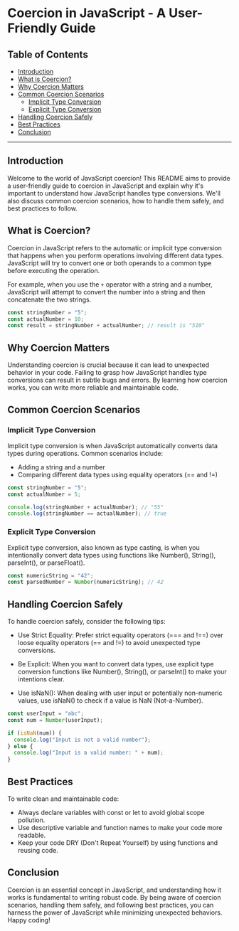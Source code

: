 # Coercion in JavaScript - A User-Friendly Guide

## Table of Contents
- [Introduction](#introduction)
- [What is Coercion?](#what-is-coercion)
- [Why Coercion Matters](#why-coercion-matters)
- [Common Coercion Scenarios](#common-coercion-scenarios)
  - [Implicit Type Conversion](#implicit-type-conversion)
  - [Explicit Type Conversion](#explicit-type-conversion)
- [Handling Coercion Safely](#handling-coercion-safely)
- [Best Practices](#best-practices)
- [Conclusion](#conclusion)

---

## Introduction

Welcome to the world of JavaScript coercion! This README aims to provide a user-friendly guide to coercion in JavaScript and explain why it's important to understand how JavaScript handles type conversions. We'll also discuss common coercion scenarios, how to handle them safely, and best practices to follow.

## What is Coercion?

Coercion in JavaScript refers to the automatic or implicit type conversion that happens when you perform operations involving different data types. JavaScript will try to convert one or both operands to a common type before executing the operation.

For example, when you use the `+` operator with a string and a number, JavaScript will attempt to convert the number into a string and then concatenate the two strings.

```javascript
const stringNumber = "5";
const actualNumber = 10;
const result = stringNumber + actualNumber; // result is "510"
```

## Why Coercion Matters

Understanding coercion is crucial because it can lead to unexpected behavior in your code. Failing to grasp how JavaScript handles type conversions can result in subtle bugs and errors. By learning how coercion works, you can write more reliable and maintainable code.

## Common Coercion Scenarios

### Implicit Type Conversion

Implicit type conversion is when JavaScript automatically converts data types during operations. Common scenarios include:

- Adding a string and a number
- Comparing different data types using equality operators (== and !=)

```javascript
const stringNumber = "5";
const actualNumber = 5;

console.log(stringNumber + actualNumber); // "55"
console.log(stringNumber == actualNumber); // true
```

### Explicit Type Conversion

Explicit type conversion, also known as type casting, is when you intentionally convert data types using functions like Number(), String(), parseInt(), or parseFloat().

```javascript
const numericString = "42";
const parsedNumber = Number(numericString); // 42
```

## Handling Coercion Safely

To handle coercion safely, consider the following tips:

- Use Strict Equality: Prefer strict equality operators (=== and !==) over loose equality operators (== and !=) to avoid unexpected type conversions.

- Be Explicit: When you want to convert data types, use explicit type conversion functions like Number(), String(), or parseInt() to make your intentions clear.

- Use isNaN(): When dealing with user input or potentially non-numeric values, use isNaN() to check if a value is NaN (Not-a-Number).


```javascript
const userInput = "abc";
const num = Number(userInput);

if (isNaN(num)) {
  console.log("Input is not a valid number");
} else {
  console.log("Input is a valid number: " + num);
}
```

## Best Practices

To write clean and maintainable code:

- Always declare variables with const or let to avoid global scope pollution.
- Use descriptive variable and function names to make your code more readable.
- Keep your code DRY (Don't Repeat Yourself) by using functions and reusing code.

## Conclusion

Coercion is an essential concept in JavaScript, and understanding how it works is fundamental to writing robust code. By being aware of coercion scenarios, handling them safely, and following best practices, you can harness the power of JavaScript while minimizing unexpected behaviors. Happy coding!